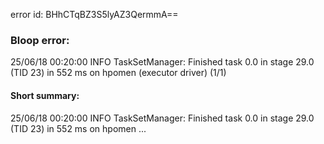error id: BHhCTqBZ3S5lyAZ3QermmA==
### Bloop error:

25/06/18 00:20:00 INFO TaskSetManager: Finished task 0.0 in stage 29.0 (TID 23) in 552 ms on hpomen (executor driver) (1/1)
#### Short summary: 

25/06/18 00:20:00 INFO TaskSetManager: Finished task 0.0 in stage 29.0 (TID 23) in 552 ms on hpomen ...